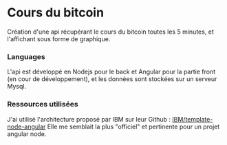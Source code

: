 # Cours du bitcoin
Création d'une api récupérant le cours du bitcoin toutes les 5 minutes, et l'affichant sous forme de graphique.

### Languages
L'api est développé en Nodejs pour le back et Angular pour la partie front (en cour de développement), et les données sont stockées sur un serveur Mysql.

### Ressources utilisées
J'ai utilisé l'architecture proposé par IBM sur leur Github : [IBM/template-node-angular]
Elle me semblait la plus "officiel" et pertinente pour un projet angular node.



[IBM/template-node-angular]: <https://github.com/IBM/template-node-angular>